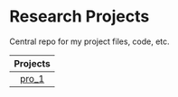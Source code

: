 # Research Projects 
Central repo for my project files, code, etc. 

|Projects    |
|:------:|
|[pro_1](UFUG/README.md)|
